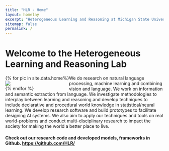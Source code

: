 ```yaml
---
title: "HLR - Home"
layout: homelay
excerpt: "Heterogeneous Learning and Reasoning at Michigan State University."
sitemap: false
permalink: /
---
```


# Welcome to the **Heterogeneous Learning and Reasoning** Lab

<div class="row">
<div class="col-lg-12 col-md-12 col-sm-12 clearfix" style="float: left">
<div class="swiper-container">
<div class="swiper-wrapper">
{% for pic in site.data.home%}
<div class="swiper-slide">
<img src="{{ site.url }}{{ site.baseurl }}/images/picpic/Gallery/{{ pic.image}}" class="img-fluid gallery-image">
</div>
{% endfor %}
</div>
</div>
</div>
</div>

We do research on natural language processing, machine learning and combining vision and language. We work on information and semantic extraction from language. We investigate methodologies to interplay between learning and reasoning and develop techniques to include declarative and procedural world knowledge in statistical/neural learning. We develop research software and build prototypes to facilitate designing AI systems. We also aim to apply our techniques and tools on real world-problems and conduct multi-disciplinary research to impact the society for making the world a better place to live.

#### Check out our research code and developed models, frameworks in Github. <a href="https://github.com/HLR/">https://github.com/HLR/</a>    


<script>
  document.addEventListener('DOMContentLoaded', function () {
    var swiper = new Swiper('.swiper-container', {
      loop: true,               // 无限循环模式
      autoplay: {               // 自动播放
        delay: 2500,
        disableOnInteraction: false,
      },
      pagination: {             // 如果需要分页器
        el: '.swiper-pagination',
        clickable: true,
      },
      navigation: {             // 如果需要导航按钮
        nextEl: '.swiper-button-next',
        prevEl: '.swiper-button-prev',
      },
      slidesPerView: 1,         // 每页展示一个
      spaceBetween: 30          // 每个幻灯片之间的间距
    });
  });
</script>